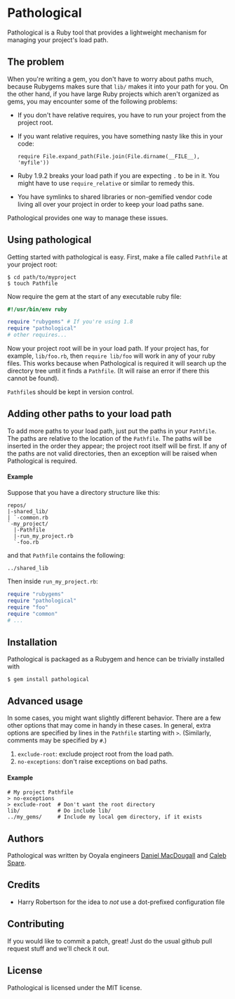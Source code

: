 Pathological
============

Pathological is a Ruby tool that provides a lightweight mechanism for managing your project's load path.

The problem
-----------

When you're writing a gem, you don't have to worry about paths much, because Rubygems makes sure that `lib/`
makes it into your path for you. On the other hand, if you have large Ruby projects which aren't organized as
gems, you may encounter some of the following problems:

  * If you don't have relative requires, you have to run your project from the project root.
  * If you want relative requires, you have something nasty like this in your code:

        require File.expand_path(File.join(File.dirname(__FILE__), 'myfile'))

  * Ruby 1.9.2 breaks your load path if you are expecting `.` to be in it. You might have to use
    `require_relative` or similar to remedy this.
  * You have symlinks to shared libraries or non-gemified vendor code living all over your project in order
    to keep your load paths sane.

Pathological provides one way to manage these issues.

Using pathological
------------------

Getting started with pathological is easy. First, make a file called `Pathfile` at your project root:

    $ cd path/to/myproject
    $ touch Pathfile

Now require the gem at the start of any executable ruby file:

``` ruby
#!/usr/bin/env ruby

require "rubygems" # If you're using 1.8
require "pathological"
# other requires...
```

Now your project root will be in your load path. If your project has, for example, `lib/foo.rb`, then `require
lib/foo` will work in any of your ruby files. This works because when Pathological is required it will search
up the directory tree until it finds a `Pathfile`. (It will raise an error if there this cannot be found).

`Pathfile`s should be kept in version control.

Adding other paths to your load path
------------------------------------

To add more paths to your load path, just put the paths in your `Pathfile`. The paths are relative to the
location of the `Pathfile`. The paths will be inserted in the order they appear; the project root itself will
be first. If any of the paths are not valid directories, then an exception will be raised when Pathological is
required.

#### Example

Suppose that you have a directory structure like this:

    repos/
    |-shared_lib/
    | `-common.rb
    `-my_project/
      |-Pathfile
      |-run_my_project.rb
      `-foo.rb

and that `Pathfile` contains the following:

    ../shared_lib

Then inside `run_my_project.rb`:

``` ruby
require "rubygems"
require "pathological"
require "foo"
require "common"
# ...
```

Installation
------------

Pathological is packaged as a Rubygem and hence can be trivially installed with

    $ gem install pathological

Advanced usage
--------------

In some cases, you might want slightly different behavior. There are a few other options that may come in
handy in these cases. In general, extra options are specified by lines in the `Pathfile` starting with `>`.
(Similarly, comments may be specified by `#`.)

  1. `exclude-root`: exclude project root from the load path.
  2. `no-exceptions`: don't raise exceptions on bad paths.

#### Example

    # My project Pathfile
    > no-exceptions
    > exclude-root  # Don't want the root directory
    lib/            # Do include lib/
    ../my_gems/     # Include my local gem directory, if it exists

Authors
-------

Pathological was written by Ooyala engineers [Daniel MacDougall](mailto:dmac@ooyala.com) and [Caleb
Spare](mailto:caleb@ooyala.com).

Credits
-------

  * Harry Robertson for the idea to *not* use a dot-prefixed configuration file

Contributing
------------

If you would like to commit a patch, great! Just do the usual github pull request stuff and we'll check it
out.

License
-------

Pathological is licensed under the MIT license.
